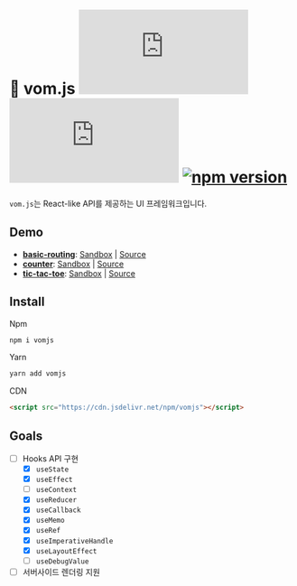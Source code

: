 # :eyes: vom.js [![gzip size](https://img.badgesize.io/https://cdn.jsdelivr.net/npm/vomjs/dist/vom.js?label=gzip&compression=gzip)](https://cdn.jsdelivr.net/npm/vomjs/dist/vom.js) [![brotli size](https://img.badgesize.io/https://cdn.jsdelivr.net/npm/vomjs/dist/vom.js?label=brotli&compression=brotli)](https://cdn.jsdelivr.net/npm/vomjs/dist/vom.js) [![npm version](https://img.shields.io/npm/v/vomjs)](https://npmjs.com/package/vomjs)

`vom.js`는 React-like API를 제공하는 UI 프레임워크입니다.


## Demo

- [**basic-routing**](https://wpbf9.csb.app): [Sandbox](https://codesandbox.io/s/wpbf9) | [Source](examples/basic-routing)
- [**counter**](https://w25x9.csb.app): [Sandbox](https://codesandbox.io/s/w25x9) | [Source](examples/counter)
- [**tic-tac-toe**](https://qpjbg.csb.app): [Sandbox](https://codesandbox.io/s/qpjbg) | [Source](examples/tic-tac-toe)

## Install

Npm
```sh
npm i vomjs
```

Yarn
```sh
yarn add vomjs
```

CDN
```html
<script src="https://cdn.jsdelivr.net/npm/vomjs"></script>
```

## Goals
- [ ] Hooks API 구현
  - [x] `useState`
  - [x] `useEffect`
  - [ ] `useContext`
  - [x] `useReducer`
  - [x] `useCallback`
  - [x] `useMemo`
  - [x] `useRef`
  - [x] `useImperativeHandle`
  - [x] `useLayoutEffect`
  - [ ] `useDebugValue`
- [ ] 서버사이드 렌더링 지원
